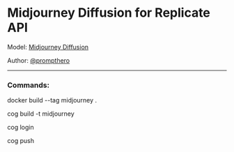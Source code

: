 # Midjourney Diffusion for Replicate API

Model: [Midjourney Diffusion](https://huggingface.co/prompthero/midjourney-v4-diffusion) 

Author: [@prompthero](prompthero.com)


---

### Commands:
docker build --tag midjourney .

cog build -t midjourney

cog login

cog push

